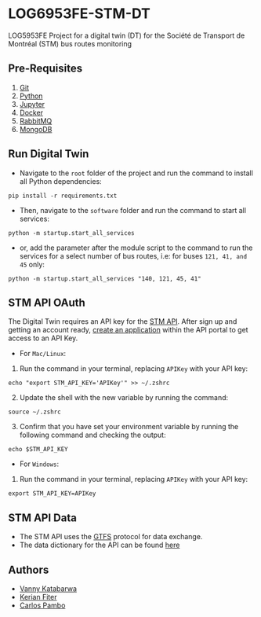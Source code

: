 # LOG6953FE-STM-DT
LOG5953FE Project for a digital twin (DT) for the Société de Transport de Montréal (STM) bus routes monitoring

## Pre-Requisites

1. [Git](https://git-scm.com/)
2. [Python](https://www.python.org/)
3. [Jupyter](https://jupyter.org/)
4. [Docker](https://www.docker.com/)
5. [RabbitMQ](https://www.rabbitmq.com/)
6. [MongoDB](https://www.mongodb.com/)

## Run Digital Twin

- Navigate to the `root` folder of the project and run the command to install all Python dependencies:
```
pip install -r requirements.txt
```

- Then, navigate to the `software` folder and run the command to start all services:
```
python -m startup.start_all_services
```

- or, add the parameter after the module script to the command to run the services for a select number of bus routes, i.e: for buses `121, 41, and 45` only:
```
python -m startup.start_all_services "140, 121, 45, 41"
```

## STM API OAuth

The Digital Twin requires an API key for the [STM API](https://portail.developpeurs.stm.info/apihub/#/login). After sign up and getting an account ready,
[create an application](https://portail.developpeurs.stm.info/apihub/#/applications/create) within the API portal to get access to an API Key.

- For `Mac/Linux`:
1. Run the command in your terminal, replacing `APIKey` with your API key:
```
echo "export STM_API_KEY='APIKey'" >> ~/.zshrc
```
2. Update the shell with the new variable by running the command:
```
source ~/.zshrc
```
3. Confirm that you have set your environment variable by running the following command and checking the output:
```
echo $STM_API_KEY
```

- For `Windows`:
1. Run the command in your terminal, replacing `APIKey` with your API key:
```
export STM_API_KEY=APIKey
```

## STM API Data
- The STM API uses the [GTFS](https://gtfs.org/) protocol for data exchange. 
- The data dictionary for the API can be found [here](https://developers.google.com/transit/gtfs-realtime/reference?hl=en)

## Authors

- [Vanny Katabarwa](mailto:vanny-nicole.kayirangwa-katabarwa@polymtl.ca?subject[Github]%LOG6953FE-STM-Digital%Twin)
- [Kerian Fiter](mailto:kerian.fiter@polymtl.ca?subject[Github]%LOG6953FE-STM-Digital%Twin)
- [Carlos Pambo](mailto:carlos.pambo@polymtl.ca?subject[Github]%LOG6953FE-STM-Digital%Twin)